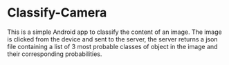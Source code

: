 # Classify-Camera
This is a simple Android app to classify the content of an image. The image is clicked from the device and sent to the server, the server returns a json file containing a list of 3 most probable classes of object in the image and their corresponding probabilities.
